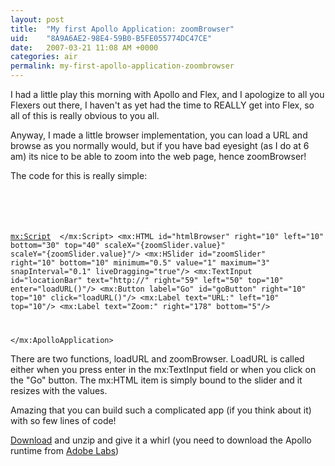 ```yaml
---
layout: post
title:  "My first Apollo Application: zoomBrowser"
uid:	"8A9A6AE2-98E4-59B0-B5FE055774DC47CE"
date:   2007-03-21 11:08 AM +0000
categories: air
permalink: my-first-apollo-application-zoombrowser
---
```

I had a little play this morning with Apollo and Flex, and I apologize to all you Flexers out there, I haven't as yet had the time to REALLY get into Flex, so all of this is really obvious to you all. 

Anyway, I made a little browser implementation, you can load a URL and browse as you normally would, but if you have bad eyesight (as I do at 6 am) its nice to be able to zoom into the web page, hence zoomBrowser!

The code for this is really simple:

<code>
<?xml version="1.0" encoding="utf-8"?>
<mx:ApolloApplication xmlns:mx="http://www.adobe.com/2006/mxml" layout="absolute" height="700" width="800">

<mx:Script>
	<![CDATA[
		private function loadURL():void\{
			htmlBrowser.location = locationBar.text;
		}
	]]>
</mx:Script>
	<mx:HTML id="htmlBrowser" right="10" left="10" bottom="30" top="40" scaleX="\{zoomSlider.value}" scaleY="\{zoomSlider.value}"/>
	<mx:HSlider id="zoomSlider" right="10" bottom="10"  minimum="0.5" value="1" maximum="3" snapInterval="0.1" liveDragging="true"/>
	<mx:TextInput id="locationBar" text="http://" right="59" left="50" top="10" enter="loadURL()"/>
	<mx:Button label="Go" id="goButton" right="10" top="10" click="loadURL()"/>
	<mx:Label text="URL:" left="10" top="10"/>
	<mx:Label text="Zoom:" right="178" bottom="5"/>
	
</mx:ApolloApplication>
</code>

There are two functions, loadURL and zoomBrowser. LoadURL is called either when you press enter in the mx:TextInput field or when you click on the "Go" button. The mx:HTML item is simply bound to the slider and it resizes with the values.

Amazing that you can build such a complicated app (if you think about it) with so few lines of code!

<a href="http://www.markdrew.co.uk/blog/enclosures/zoomBrowser.air.zip">Download</a> and unzip and give it a whirl (you need to download the Apollo runtime from <a href="http://www.adobe.com/cfusion/entitlement/index.cfm?e=labs%5Fapollo#runtime">Adobe Labs</a>)